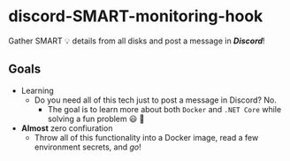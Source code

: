 # discord-SMART-monitoring-hook

Gather SMART :bulb: details from all disks and post a message in ***Discord***!

## Goals
* Learning
  * Do you need all of this tech just to post a message in Discord? No.
    * The goal is to learn more about both `Docker` and `.NET Core` while solving a fun problem :smiley: :100:
* **Almost** zero confiuration
  * Throw all of this functionality into a Docker image, read a few environment secrets, and *go*!